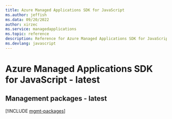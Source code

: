 ```yaml
---
title: Azure Managed Applications SDK for JavaScript
ms.author: jeffish
ms.data: 09/20/2022
author: xirzec
ms.service: managedapplications
ms.topic: reference
description: Reference for Azure Managed Applications SDK for JavaScript
ms.devlang: javascript
---
```

# Azure Managed Applications SDK for JavaScript - latest

## Management packages - latest
[!INCLUDE [mgmt-packages](managed-applications-mgmt-index.md)]